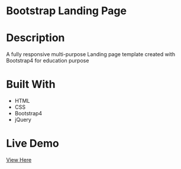 # Bootstrap Landing Page


# Description
A fully responsive multi-purpose Landing page template created with Bootstrap4 for education purpose   

# Built With
* HTML
* CSS
* Bootstrap4
* jQuery

# Live Demo
<a href="https://debjanipaul.github.io/Bootstrap-Landing-Page-/">View Here</a>
